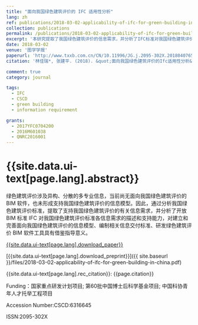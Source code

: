 ```yaml
---
title: "面向我国绿色建筑评价的 IFC 适用性分析"
lang: zh
ref: publications/2018-03-02-applicability-of-ifc-for-green-building-in-china
collection: publications
permalink: /publications/2018-03-02-applicability-of-ifc-for-green-building-in-china
excerpt: '本研究提取了我国绿色建筑评价的信息需求，并分析了IFC标准对我国绿色建筑评价的适用性，对有关标准编制、完善具有重要意义'
date: 2018-03-02
venue: '图学学报'
paperurl: 'http://www.txxb.com.cn/CN/10.11996/JG.j.2095-302X.2018040765 '
citation: '林佳瑞*, 张建平. (2018). &quot;面向我国绿色建筑评价的Ifc适用性分析&quot; <i>图学学报</i>. 39(4): 765-770. doi: 10.11996/JG.j.2095-302X.2018040765'

comment: true
category: journal

tags: 
  - IFC
  - CSCD
  - green building
  - information requirement

grants:
  - 2017YFC0704200
  - 2016M601038
  - QNRC2016001
---
```



{{site.data.ui-text[page.lang].abstract}}
====

绿色建筑评价涉及异构、分散的多专业信息，当前尚无面向我国绿色建筑评价的 BIM 软件，也未形成支持我国绿色建筑评价的信息模型。因此，通过分析我国绿色建筑评价标准，提取了支持我国绿色建筑评价的有关信息需求，并分析了开放 BIM 标准 IFC 对我国绿色建筑评价标准各信息需求的描述和支持能力，对建立和完善面向我国绿色建筑评价的信息模型、编制相关信息交付标准、研发绿色建筑评价 BIM 软件工具具有借鉴指导意义。

[{{site.data.ui-text[page.lang].download_paper}}](http://www.txxb.com.cn/CN/10.11996/JG.j.2095-302X.2018040765)

[{{site.data.ui-text[page.lang].download_preprint}}]({{ site.baseurl }}/files/2018-03-02-applicability-of-ifc-for-green-building-in-china.pdf)

{{site.data.ui-text[page.lang].rec_citation}}: {{page.citation}}

Funding：国家重点研发计划项目; 第60批中国博士后科学基金项目; 中国科协青年人才托举工程项目

Accession Number:CSCD:6316645

ISSN:2095-302X